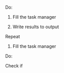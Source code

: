 

Do: 

1. Fill the task manager

2. Write results to output

Repeat

1. Fill the task manager

Do: 

Check if
